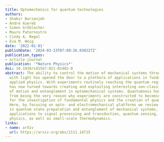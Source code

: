 ```yaml
---
title: Optomechanics for quantum technologies
authors:
- Shabir Barzanjeh
- André Xuereb
- Simon Gröblacher
- Mauro Paternostro
- Cindy A. Regal
- Eva M. Weig
date: '2022-01-01'
publishDate: '2024-03-23T07:09:26.030227Z'
publication_types:
- article-journal
publication: '*Nature Physics*'
doi: 10.1038/s41567-021-01402-0
abstract: The ability to control the motion of mechanical systems through its interaction
  with light has opened the door to a plethora of applications in fundamental and
  applied physics. With experiments routinely reaching the quantum regime, the focus
  has now turned towards creating and exploiting interesting non-classical states
  of motion and entanglement in optomechanical systems. Quantumness has also shifted
  from being the very reason why experiments are constructed to becoming a resource
  for the investigation of fundamental physics and the creation of quantum technologies.
  Here, by focusing on opto- and electromechanical platforms we review recent progress
  in quantum state preparation and entanglement of mechanical systems, together with
  applications to signal processing and transduction, quantum sensing, topological
  physics, as well as small-scale thermodynamics.
links:
- name: arXiv
  url: https://arxiv.org/abs/2111.14715
---
```

